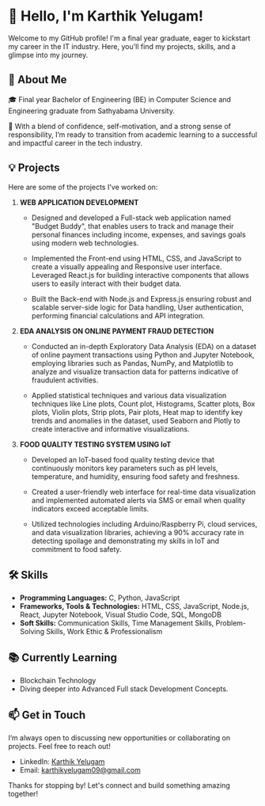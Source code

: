 # 👋 Hello, I'm Karthik Yelugam!

Welcome to my GitHub profile! I'm a final year graduate, eager to kickstart my career in the IT industry. Here, you'll find my projects, skills, and a glimpse into my journey.

## 🚀 About Me

🎓 Final year Bachelor of Engineering (BE) in Computer Science and Engineering graduate from Sathyabama University.

🌟 With a blend of confidence, self-motivation, and a strong sense of responsibility, I’m ready to transition from academic learning to a successful and impactful career in the tech industry.

  
## 💡 Projects

Here are some of the projects I've worked on:

1. **WEB APPLICATION DEVELOPMENT**

   - Designed and developed a Full-stack web application named "Budget Buddy", that enables users to
   track and manage their personal finances including income, expenses, and savings goals using modern
   web technologies.

   - Implemented the Front-end using HTML, CSS, and JavaScript to create a visually appealing and
   Responsive user interface. Leveraged React.js for building interactive components that allows users
   to easily interact with their budget data.

   - Built the Back-end with Node.js and Express.js ensuring robust and scalable server-side logic for Data
   handling, User authentication, performing financial calculations and API integration.

2. **EDA ANALYSIS ON ONLINE PAYMENT FRAUD DETECTION**
   
   - Conducted an in-depth Exploratory Data Analysis (EDA) on a dataset of online payment transactions
   using Python and Jupyter Notebook, employing libraries such as Pandas, NumPy, and Matplotlib to
   analyze and visualize transaction data for patterns indicative of fraudulent activities.

   - Applied statistical techniques and various data visualization techniques like Line plots, Count plot,
   Histograms, Scatter plots, Box plots, Violin plots, Strip plots, Pair plots, Heat map to identify key
   trends and anomalies in the dataset, used Seaborn and Plotly to create interactive and informative
   visualizations.

 3. **FOOD QUALITY TESTING SYSTEM USING IoT**  

    - Developed an IoT-based food quality testing device that continuously monitors key parameters such as pH levels, temperature, and humidity, ensuring food safety and freshness.
    
    - Created a user-friendly web interface for real-time data visualization and implemented automated alerts via SMS or email when quality indicators exceed acceptable limits.
   
    - Utilized technologies including Arduino/Raspberry Pi, cloud services, and data visualization libraries, achieving a 90% accuracy rate in detecting spoilage and demonstrating my skills in IoT and commitment to food safety.

## 🛠️ Skills

- **Programming Languages:** C, Python, JavaScript
- **Frameworks, Tools & Technologies:** HTML, CSS, JavaScript, Node.js, React, Jupyter Notebook, Visual Studio Code, SQL, MongoDB
- **Soft Skills:** Communication Skills, Time Management Skills, Problem-Solving Skills, Work Ethic & Professionalism
  
## 📚 Currently Learning

- Blockchain Technology
- Diving deeper into Advanced Full stack Development Concepts.

## 📫 Get in Touch

I’m always open to discussing new opportunities or collaborating on projects. Feel free to reach out!

- LinkedIn: [Karthik Yelugam](www.linkedin.com/in/karthik-yelugam)
- Email: karthikyelugam09@gmail.com

Thanks for stopping by! Let's connect and build something amazing together! 
